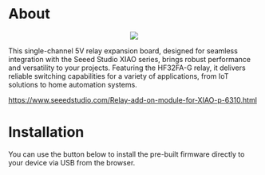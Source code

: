 # About

<div align="center"><img width={800} src="https://files.seeedstudio.com/wiki/XIAO/Gadgets/relay_module_for_xiao/relay_module.jpg" /></div>

This single-channel 5V relay expansion board, designed for seamless integration with the Seeed Studio XIAO series, brings robust performance and versatility to your projects. Featuring the HF32FA-G relay, it delivers reliable switching capabilities for a variety of applications, from IoT solutions to home automation systems.

https://www.seeedstudio.com/Relay-add-on-module-for-XIAO-p-6310.html

# Installation

You can use the button below to install the pre-built firmware directly to your device via USB from the browser.

<esp-web-install-button manifest="firmware/project-template.manifest.json"></esp-web-install-button>

<script type="module" src="https://unpkg.com/esp-web-tools@10/dist/web/install-button.js?module"></script>
